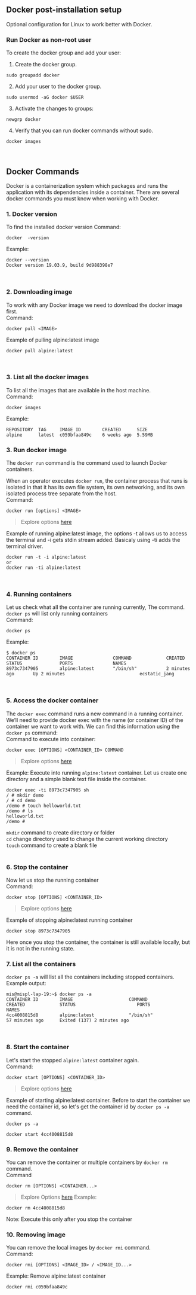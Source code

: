 ## Docker post-installation setup
Optional configuration for Linux to work better with Docker.

### Run Docker as non-root user
To create the docker group and add your user:

1. Create the docker group.
```
sudo groupadd docker
```
2. Add your user to the docker group.
```
sudo usermod -aG docker $USER
```

3. Activate the changes to groups:
```
newgrp docker 
```
4. Verify that you can run docker commands without sudo.
```
docker images
```

<br />

## Docker Commands
Docker is a containerization system which packages and runs the application with its dependencies inside a container. 
There are several docker commands you must know when working with Docker.
### 1. Docker version
To find the installed docker version
Command:
```
docker  -version
``` 
Example:
```
docker --version
Docker version 19.03.9, build 9d988398e7
```

<br>

### 2. Downloading image
To work with any Docker image we need to download the docker image first.<br /> 
Command:
```
docker pull <IMAGE>
```
Example of pulling alpine:latest image
```
docker pull alpine:latest
```

<br>

### 3. List all the docker images
To list all the images that are available in the host machine.
<br />
Command:
```
docker images
```
Example:

```
REPOSITORY  TAG     IMAGE ID        CREATED      SIZE
alpine      latest  c059bfaa849c    6 weeks ago  5.59MB
```

### 3. Run docker image
The `docker run` command is the command used to launch Docker containers.

When an operator executes `docker run`, the container process that runs is isolated in that it has its own file system, 
its own networking, and its own isolated process tree separate from the host.
<br>
Command:
```
docker run [options] <IMAGE>
```
> Explore options [here](https://docs.docker.com/engine/reference/run/)


Example of running alpine:latest image, the options -t allows us to access the terminal and -i gets stdin stream added. Basicaly using -ti adds the terminal driver.
```
docker run -t -i alpine:latest
or
docker run -ti alpine:latest
```

<br>

### 4. Running containers
Let us check what all the container are running currently, The command. `docker ps` will list only running containers
<br>
Command:
```
docker ps
```
Example:
```
$ docker ps
CONTAINER ID        IMAGE               COMMAND             CREATED             STATUS              PORTS               NAMES
8973c7347905        alpine:latest       "/bin/sh"           2 minutes ago       Up 2 minutes                            ecstatic_jang
```
<br />

### 5. Access the docker container
The `docker exec` command runs a new command in a running container. We’ll need to provide docker exec with the 
name (or container ID) of the container we want to work with. We can find this information using the `docker ps` command:
<br />
Command to execute into container:
```
docker exec [OPTIONS] <CONTAINER_ID> COMMAND
```
> Explore options [here](https://docs.docker.com/engine/reference/commandline/exec/)

Example: Execute into running `alpine:latest` container. Let us create one directory and a simple blank text file 
inside the container.
```
docker exec -ti 8973c7347905 sh
/ # mkdir demo
/ # cd demo
/demo # touch helloworld.txt
/demo # ls
helloworld.txt
/demo # 
```
`mkdir` command to create directory or folder<br />
`cd` change directory used to change the current working directory <br />
`touch` command to create a blank file<br />
<br />

### 6. Stop the container
Now let us stop the running container 
<br />
Command:
```
docker stop [OPTIONS] <CONTAINER_ID>
```
> Explore options [here](https://docs.docker.com/engine/reference/commandline/stop/)

Example of stopping alpine:latest running container
```
docker stop 8973c7347905
```
Here once you stop the container, the container is still available locally, but it is not in the running state.<br  />

### 7. List all the containers
`docker ps -a` will list all the containers including stopped containers.
<br/>
Example output:
```
mis@mispl-lap-19:~$ docker ps -a
CONTAINER ID        IMAGE                     COMMAND                  CREATED             STATUS                       PORTS                                                 NAMES
4cc4008815d8        alpine:latest             "/bin/sh"                57 minutes ago      Exited (137) 2 minutes ago
```

<br />

### 8. Start the container
Let's start the stopped `alpine:latest` container again.
<br />
Command:
```
docker start [OPTIONS] <CONTAINER_ID>
```
> Explore options [here](https://docs.docker.com/engine/reference/commandline/start/)


Example of starting alpine:latest container. Before to start the container we need the container id, 
so let's get the container id by `docker ps -a` command.
```
docker ps -a

docker start 4cc4008815d8
```

### 9. Remove the container 
You can remove the container or multiple containers by `docker rm` command.<br />
Command
```
docker rm [OPTIONS] <CONTAINER...>
```
> Explore Options [here](https://docs.docker.com/engine/reference/commandline/rm/)
Example:
```
docker rm 4cc4008815d8
```
Note: Execute this only after you stop the container
<br />

### 10. Removing image
You can remove the local images by `docker rmi` command.
<br />
Command:
```
docker rmi [OPTIONS] <IMAGE_ID> / <IMAGE_ID...>
```
Example: Remove alpine:latest container
```
docker rmi c059bfaa849c
```